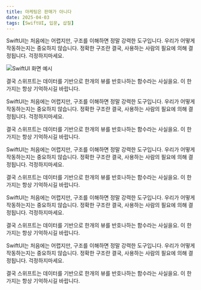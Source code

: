 ```yaml
---
title: 마케팅은 판매가 아니다
date: 2025-04-03
tags: [SwiftUI, 입문, 삽질]
---
```


SwiftUI는 처음에는 어렵지만, 구조를 이해하면 정말 강력한 도구입니다.
우리가 어떻게 작동하는지는 중요하지 않습니다. 정확한 구조란 결국, 사용하는 사람의 필요에 의해 결정됩니다.
걱정하지마세요. 

![SwiftUI 화면 예시](/posts/first-post.png)


결국 스위프트는 데이터를 기반으로 한개의 뷰를 반호나하는 함수라는 사실을요.
이 한가지는 항상 기억하시길 바랍니다.

SwiftUI는 처음에는 어렵지만, 구조를 이해하면 정말 강력한 도구입니다.
우리가 어떻게 작동하는지는 중요하지 않습니다. 정확한 구조란 결국, 사용하는 사람의 필요에 의해 결정됩니다.
걱정하지마세요. 

결국 스위프트는 데이터를 기반으로 한개의 뷰를 반호나하는 함수라는 사실을요.
이 한가지는 항상 기억하시길 바랍니다.

SwiftUI는 처음에는 어렵지만, 구조를 이해하면 정말 강력한 도구입니다.
우리가 어떻게 작동하는지는 중요하지 않습니다. 정확한 구조란 결국, 사용하는 사람의 필요에 의해 결정됩니다.
걱정하지마세요. 

결국 스위프트는 데이터를 기반으로 한개의 뷰를 반호나하는 함수라는 사실을요.
이 한가지는 항상 기억하시길 바랍니다.

SwiftUI는 처음에는 어렵지만, 구조를 이해하면 정말 강력한 도구입니다.
우리가 어떻게 작동하는지는 중요하지 않습니다. 정확한 구조란 결국, 사용하는 사람의 필요에 의해 결정됩니다.
걱정하지마세요. 

결국 스위프트는 데이터를 기반으로 한개의 뷰를 반호나하는 함수라는 사실을요.
이 한가지는 항상 기억하시길 바랍니다.

SwiftUI는 처음에는 어렵지만, 구조를 이해하면 정말 강력한 도구입니다.
우리가 어떻게 작동하는지는 중요하지 않습니다. 정확한 구조란 결국, 사용하는 사람의 필요에 의해 결정됩니다.
걱정하지마세요. 

결국 스위프트는 데이터를 기반으로 한개의 뷰를 반호나하는 함수라는 사실을요.
이 한가지는 항상 기억하시길 바랍니다.